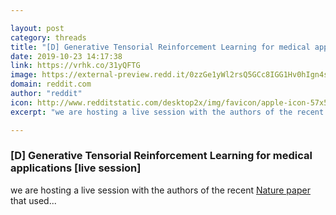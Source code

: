 ```yaml
---

layout: post
category: threads
title: "[D] Generative Tensorial Reinforcement Learning for medical applications [live session]"
date: 2019-10-23 14:17:38
link: https://vrhk.co/31yQFTG
image: https://external-preview.redd.it/0zzGe1yWl2rsQ5GCc8IGG1Hv0hIgn4sP8znXSBY_jGs.jpg?width=685&height=358.638743455&auto=webp&s=260f5076677f628f9e28a7948bd733c193ab9b08
domain: reddit.com
author: "reddit"
icon: http://www.redditstatic.com/desktop2x/img/favicon/apple-icon-57x57.png
excerpt: "we are hosting a live session with the authors of the recent [Nature paper](<https://www.nature.com/articles/s41587-019-0224-x?>) that used..."

---
```


### [D] Generative Tensorial Reinforcement Learning for medical applications [live session]

we are hosting a live session with the authors of the recent [Nature paper](<https://www.nature.com/articles/s41587-019-0224-x?>) that used...